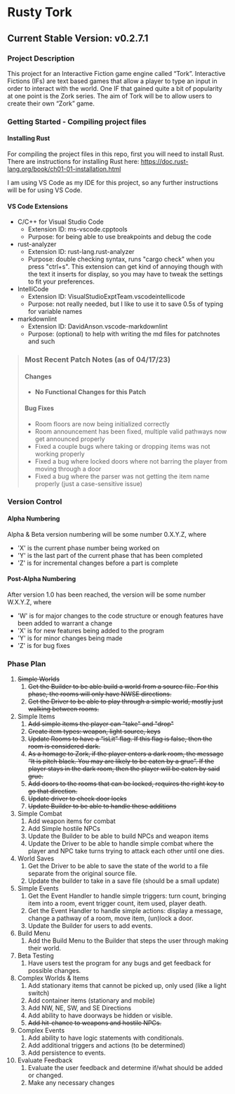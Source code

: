 # Rusty Tork

## Current Stable Version: v0.2.7.1

### Project Description

This project for an Interactive Fiction game engine called “Tork”.
Interactive Fictions (IFs) are text based games that allow a player to type an input in order to interact with the world.
One IF that gained quite a bit of popularity at one point is the Zork series.
The aim of Tork will be to allow users to create their own “Zork” game.

### Getting Started - Compiling project files

#### Installing Rust

For compiling the project files in this repo, first you will need to install Rust. There are instructions for installing Rust here: <https://doc.rust-lang.org/book/ch01-01-installation.html>

I am using VS Code as my IDE for this project, so any further instructions will be for using VS Code.

#### VS Code Extensions

- C/C++ for Visual Studio Code
  - Extension ID: ms-vscode.cpptools
  - Purpose: for being able to use breakpoints and debug the code
- rust-analyzer
  - Extension ID: rust-lang.rust-analyzer
  - Purpose: double checking syntax, runs "cargo check" when you press "ctrl+s". This extension can get kind of annoying though with the text it inserts for display, so you may have to tweak the settings to fit your preferences.
- IntelliCode
  - Extension ID: VisualStudioExptTeam.vscodeintellicode
  - Purpose: not really needed, but I like to use it to save 0.5s of typing for variable names
- markdownlint
  - Extension ID: DavidAnson.vscode-markdownlint
  - Purpose: (optional) to help with writing the md files for patchnotes and such

> ### Most Recent Patch Notes (as of 04/17/23)
>
> #### Changes
>
> - **No Functional Changes for this Patch**
>
> #### Bug Fixes
>
> - Room floors are now being initialized correctly
> - Room announcement has been fixed, multiple valid pathways now get announced properly
> - Fixed a couple bugs where taking or dropping items was not working properly
> - Fixed a bug where locked doors where not barring the player from moving through a door
> - Fixed a bug where the parser was not getting the item name properly (just a case-sensitive issue)

### Version Control

#### Alpha Numbering

Alpha & Beta version numbering will be some number 0.X.Y.Z, where

- 'X' is the current phase number being worked on
- 'Y' is the last part of the current phase that has been completed
- 'Z' is for incremental changes before a part is complete

#### Post-Alpha Numbering

After version 1.0 has been reached, the version will be some number W.X.Y.Z, where

- 'W' is for major changes to the code structure or enough features have been added to warrant a change
- 'X' is for new features being added to the program
- 'Y' is for minor changes being made
- 'Z' is for bug fixes

### Phase Plan

01. ~~Simple Worlds~~
    1. ~~Get the Builder to be able build a world from a source file. For this phase, the rooms will only have NWSE directions.~~
    2. ~~Get the Driver to be able to play through a simple world, mostly just walking between rooms.~~
02. Simple Items
    1. ~~Add simple items the player can "take" and "drop"~~
    2. ~~Create item types: weapon, light source, keys~~
    3. ~~Update Rooms to have a “isLit” flag. If this flag is false, then the room is considered dark.~~
    4. ~~As a homage to Zork, if the player enters a dark room, the message “It is pitch black. You may are likely to be eaten by a grue”. If the player stays in the dark room, then the player will be eaten by said grue.~~
    5. ~~Add doors to the rooms that can be locked, requires the right key to go that direction.~~
    6. ~~Update driver to check door locks~~
    7. ~~Update Builder to be able to handle these additions~~
03. Simple Combat
    1. Add weapon items for combat
    2. Add Simple hostile NPCs
    3. Update the Builder to be able to build NPCs and weapon items
    4. Update the Driver to be able to handle simple combat where the player and NPC take turns trying to attack each other until one dies.
04. World Saves
    1. Get the Driver to be able to save the state of the world to a file separate from the original source file.
    2. Update the builder to take in a save file (should be a small update)
05. Simple Events
    1. Get the Event Handler to handle simple triggers: turn count, bringing item into a room, event trigger count, item used, player death.
    2. Get the Event Handler to handle simple actions: display a message, change a pathway of a room, move item, (un)lock a door.
    3. Update the Builder for users to add events.
06. Build Menu
    1. Add the Build Menu to the Builder that steps the user through making their world.
07. Beta Testing
    1. Have users test the program for any bugs and get feedback for possible changes.
08. Complex Worlds & Items
    1. Add stationary items that cannot be picked up, only used (like a light switch)
    2. Add container items (stationary and mobile)
    3. Add NW, NE, SW, and SE Directions
    4. Add ability to have doorways be hidden or visible.
    5. ~~Add hit-chance to weapons and hostile NPCs.~~
09. Complex Events
    1. Add ability to have logic statements with conditionals.
    2. Add additional triggers and actions (to be determined)
    3. Add persistence to events.
10. Evaluate Feedback
    1. Evaluate the user feedback and determine if/what should be added or changed.
    2. Make any necessary changes
